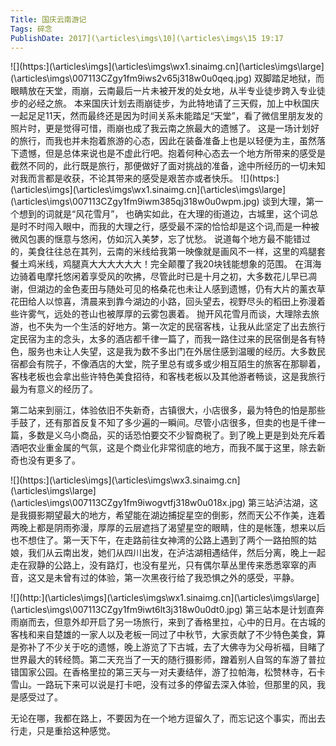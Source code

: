 ```yaml
---
Title: 国庆云南游记 
Tags: 碎念 
PublishDate: 2017](\articles\imgs\10](\articles\imgs\15 19:17 
---
```

![](https:](\articles\imgs\](\articles\imgs\wx1.sinaimg.cn](\articles\imgs\large](\articles\imgs\007113CZgy1fm9iws2v65j318w0u0qeq.jpg)
双脚踏足地狱，而眼睛放在天堂，雨崩，云南最后一片未被开发的处女地，从半专业徒步跨入专业徒步的必经之旅。
本来国庆计划去雨崩徒步，为此特地请了三天假，加上中秋国庆一起足足11天，然而最终还是因为时间关系未能踏足“天堂”，看了微信里朋友发的照片时，更是觉得可惜，雨崩也成了我云南之旅最大的遗憾了。
这是一场计划好的旅行，而我也并未抱着旅游的心态，因此在装备准备上也是以轻便为主，虽然落下遗憾，但是总体来说也是不虚此行吧。抱着何种心态去一个地方所带来的感受是截然不同的，此行既是旅行，那便做好了面对挑战的准备，途中所经历的一切未知对我而言都是收获，不论其带来的感受是艰苦亦或者快乐。
![](https:](\articles\imgs\](\articles\imgs\wx1.sinaimg.cn](\articles\imgs\large](\articles\imgs\007113CZgy1fm9iwm385qj318w0u0wpm.jpg)
谈到大理，第一个想到的词就是“风花雪月”， 也确实如此，在大理的街道边，古城里，这个词总是时不时闯入眼中，而我的大理之行，感受最不深的恰恰却是这个词,而是一种被微风包裹的惬意与悠闲，仿如沉入美梦，忘了忧愁。
说道每个地方最不能错过的，美食往往总在其列，云南的米线给我第一映像就是画风不一样，这里的鸡腿套餐土鸡米线，鸡腿真大大大大大大！完全颠覆了我20块钱能想象的范围。
在洱海边骑着电摩托悠闲着享受风的吹拂，尽管此时已是十月之初，大多数花儿早已凋谢，但湖边的金色麦田与随处可见的格桑花也未让人感到遗憾，仍有大片的薰衣草花田给人以惊喜，清晨来到靠今湖边的小路，回头望去，视野尽头的稻田上弥漫着些许雾气，远处的苍山也被厚厚的云雾包裹着。
抛开风花雪月而谈，大理除去旅游，也不失为一个生活的好地方。第一次定的民宿客栈，让我从此坚定了出去旅行定民宿为主的念头，太多的酒店都千律一篇了，而我一路住过来的民宿倒是各有特色，服务也未让人失望，这是我为数不多出门在外居住感到温暖的经历。大多数民宿都会有院子，不像酒店的大堂，院子里总有或多或少相互陌生的旅客在那聊着，客栈老板也会拿出些许特色美食招待，和客栈老板以及其他游者畅谈，这是我旅行最为有意义的经历了。

第二站来到丽江，体验依旧不失新奇，古镇很大，小店很多，最为特色的怕是那些手鼓了，还有那首反复不知了多少遍的一瞬间。尽管小店很多，但卖的也是千律一篇，多数是义乌小商品，买的话恐怕要交不少智商税了。到了晚上更是到处充斥着酒吧农业重金属的气氛，这是个商业化非常彻底的地方，而我不属于这里，除去新奇也没有更多了。

![](https:](\articles\imgs\](\articles\imgs\wx3.sinaimg.cn](\articles\imgs\large](\articles\imgs\007113CZgy1fm9iwogvtfj318w0u018x.jpg)
第三站泸沽湖，这是我摄影期望最大的地方，希望能在湖边捕捉星空的倒影，然而天公不作美，连着两晚上都是阴雨弥漫，厚厚的云层遮挡了渴望星空的眼睛，住的是帐篷，想来以后也不想住了。第一天下午，在走路前往女神湾的公路上遇到了两个一路拍照的姑娘，我们从云南出发，她们从四川出发，在泸沽湖相遇结伴，然后分离，晚上一起走在寂静的公路上，没有路灯，也没有星光，只有偶尔草丛里传来悉悉窣窣的声音，这又是未曾有过的体验，第一次黑夜行给了我恐惧之外的感受，平静。

![](http:](\articles\imgs\](\articles\imgs\wx1.sinaimg.cn](\articles\imgs\large](\articles\imgs\007113CZgy1fm9iwt6lt3j318w0u0dt0.jpg)
第三站本是计划直奔雨崩而去，但意外却开启了另一场旅行，来到了香格里拉，心中的日月。在古城的客栈和来自楚雄的一家人以及老板一同过了中秋节，大家贡献了不少特色美食，算是弥补了不少关于吃的遗憾，晚上游览了下古城，去了大佛寺为父母祈福，目睹了世界最大的转经筒。第二天充当了一天的随行摄影师，蹭着别人自驾的车游了普拉错国家公园。在香格里拉的第三天与一对夫妻结伴，游了拉帕海，松赞林寺，石卡雪山。一路玩下来可以说是打卡吧，没有过多的停留去深入体验，但那里的风，我是感受过了。

无论在哪，我都在路上，不要因为在一个地方逗留久了，而忘记这个事实，而出去行走，只是重拾这种感觉。
    